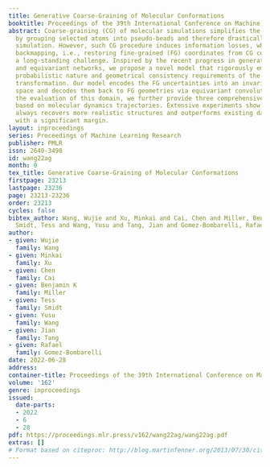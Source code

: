 ```yaml
---
title: Generative Coarse-Graining of Molecular Conformations
booktitle: Proceedings of the 39th International Conference on Machine Learning
abstract: Coarse-graining (CG) of molecular simulations simplifies the particle representation
  by grouping selected atoms into pseudo-beads and therefore drastically accelerates
  simulation. However, such CG procedure induces information losses, which makes accurate
  backmapping, i.e., restoring fine-grained (FG) coordinates from CG coordinates,
  a long-standing challenge. Inspired by the recent progress in generative models
  and equivariant networks, we propose a novel model that rigorously embeds the vital
  probabilistic nature and geometrical consistency requirements of the backmapping
  transformation. Our model encodes the FG uncertainties into an invariant latent
  space and decodes them back to FG geometries via equivariant convolutions. To standardize
  the evaluation of this domain, we further provide three comprehensive benchmarks
  based on molecular dynamics trajectories. Extensive experiments show that our approach
  always recovers more realistic structures and outperforms existing data-driven methods
  with a significant margin.
layout: inproceedings
series: Proceedings of Machine Learning Research
publisher: PMLR
issn: 2640-3498
id: wang22ag
month: 0
tex_title: Generative Coarse-Graining of Molecular Conformations
firstpage: 23213
lastpage: 23236
page: 23213-23236
order: 23213
cycles: false
bibtex_author: Wang, Wujie and Xu, Minkai and Cai, Chen and Miller, Benjamin K and
  Smidt, Tess and Wang, Yusu and Tang, Jian and Gomez-Bombarelli, Rafael
author:
- given: Wujie
  family: Wang
- given: Minkai
  family: Xu
- given: Chen
  family: Cai
- given: Benjamin K
  family: Miller
- given: Tess
  family: Smidt
- given: Yusu
  family: Wang
- given: Jian
  family: Tang
- given: Rafael
  family: Gomez-Bombarelli
date: 2022-06-28
address:
container-title: Proceedings of the 39th International Conference on Machine Learning
volume: '162'
genre: inproceedings
issued:
  date-parts:
  - 2022
  - 6
  - 28
pdf: https://proceedings.mlr.press/v162/wang22ag/wang22ag.pdf
extras: []
# Format based on citeproc: http://blog.martinfenner.org/2013/07/30/citeproc-yaml-for-bibliographies/
---
```

